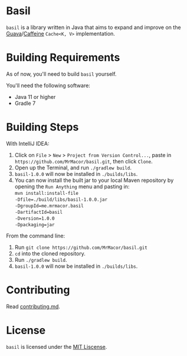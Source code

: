 # Basil
`basil` is a library written in Java that aims to expand and improve on the [Guava](https://github.com/google/guava "google/guava")/[Caffeine](https://github.com/ben-manes/caffeine "ben-manes/caffeine") `Cache<K, V>` implementation.

# Building Requirements
As of now, you'll need to build `basil` yourself.

You'll need the following software:
  - Java 11 or higher
  - Gradle 7

# Building Steps
With IntelliJ IDEA:
  1. Click on `File` > `New` > `Project from Version Control...`, paste in `https://github.com/MrMacor/basil.git`, then click `Clone`.
  2. Open up the Terminal, and run `./gradlew build`.
  3. `basil-1.0.0` will now be installed in `./builds/libs`.
  4. You can now install the built jar to your local Maven repository by opening the `Run Anything` menu and pasting in:
     <br>`mvn install:install-file `
     <br>`-Dfile=./build/libs/basil-1.0.0.jar `
     <br>`-DgroupId=me.mrmacor.basil `
     <br>`-DartifactId=basil `
     <br>`-Dversion=1.0.0 `
     <br>`-Dpackaging=jar `

From the command line:
  1. Run `git clone https://github.com/MrMacor/basil.git`
  2. `cd` into the cloned repository.
  3. Run `./gradlew build`.
  4. `basil-1.0.0` will now be installed in `./builds/libs`.

# Contributing
Read [contributing.md](../main/contributing.md "contributing.md").

# License
`basil` is licensed under the [MIT Liscense](../main/LICENSE "LICENSE").
